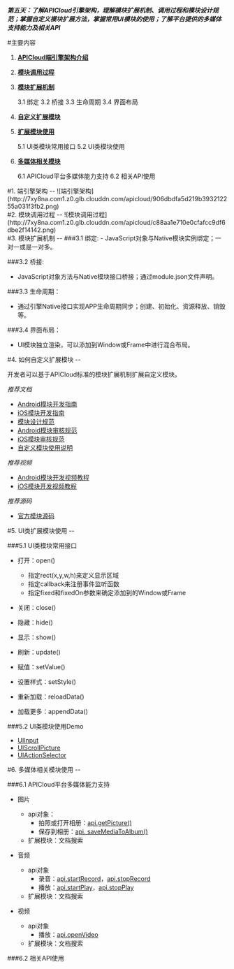 <style>
</style>

***第五天：了解APICloud引擎架构，理解模块扩展机制、调用过程和模块设计规范；掌握自定义模块扩展方法，掌握常用UI模块的使用；了解平台提供的多媒体支持能力及相关API***

#主要内容

1. **[APICloud端引擎架构介绍](#P1)**
2. **[模块调用过程](#P2)**
3. **[模块扩展机制](#P3)**

	3.1 绑定
	3.2 桥接
	3.3 生命周期
	3.4 界面布局
	
4. **[自定义扩展模块](P4)**
5. **[扩展模块使用](P5)**

	5.1 UI类模块常用接口
	5.2 UI类模块使用
	
6. **[多媒体相关模块](P6)**

	6.1 APICloud平台多媒体能力支持
	6.2 相关API使用

<div id=P1></div>
#1. 端引擎架构
--
![端引擎架构](http://7xy8na.com1.z0.glb.clouddn.com/apicloud/906dbdfa5d219b393212255a031f3fb2.png)

<div id=P2></div>
#2. 模块调用过程
--
![模块调用过程](http://7xy8na.com1.z0.glb.clouddn.com/apicloud/c88aa1e710e0cfafcc9df6dbe2f14142.png)

<div id=P3></div>
#3. 模块扩展机制
--
###3.1 绑定: 
- JavaScript对象与Native模块实例绑定；一对一或是一对多。

###3.2 桥接:
- JavaScript对象方法与Native模块接口桥接；通过module.json文件声明。

###3.3 生命周期：
- 通过引擎Native接口实现APP生命周期同步；创建、初始化、资源释放、销毁等。

###3.4 界面布局：
- UI模块独立渲染，可以添加到Window或Frame中进行混合布局。

<div id=P4></div>
#4. 如何自定义扩展模块
--

开发者可以基于APICloud标准的模块扩展机制扩展自定义模块。

*推荐文档*

- [Android模块开发指南](http://docs.apicloud.com/Dev-Guide/module-dev-guide-for-android)
- [iOS模块开发指南](http://docs.apicloud.com/Dev-Guide/module-dev-guide-for-ios)
- [模块设计规范](http://docs.apicloud.com/APICloud/module-dev-standard)
- [Android模块审核规范](http://docs.apicloud.com/APICloud/Module-audit-specification-Android)
- [iOS模块审核规范](http://docs.apicloud.com/APICloud/Module-audit-specification-ios)
- [自定义模块使用说明](http://docs.apicloud.com/APICloud/Upload-custom-module)

*推荐视频*

- [Android模块开发视频教程](http://apicloud.com/video_play?list=8&index=1)
- [iOS模块开发视频教程](http://apicloud.com/video_play?list=6&index=1)

*推荐源码*

- [官方模块源码](http://apicloud.com/source_code)

<div id=P5></div>
#5. UI类扩展模块使用
--

###5.1 UI类模块常用接口
- 打开：open()
	+ 指定rect(x,y,w,h)来定义显示区域
	+ 指定callback来注册事件监听函数
	+ 指定fixed和fixedOn参数来确定添加到的Window或Frame
	
- 关闭：close()
- 隐藏：hide()
- 显示：show()
- 刷新：update()
- 赋值：setValue()
- 设置样式：setStyle()
- 重新加载：reloadData()
- 加载更多：appendData()

###5.2 UI类模块使用Demo

- [UIInput](http://docs.apicloud.com/Client-API/UI-Layout/UIInput)
- [UIScrollPicture](http://docs.apicloud.com/Client-API/UI-Layout/UIScrollPicture)
- [UIActionSelector](http://docs.apicloud.com/Client-API/UI-Layout/UIActionSelector)

<div id=P6></div>
#6. 多媒体相关模块使用
--

###6.1 APICloud平台多媒体能力支持

- 图片
	+ api对象：
		+ 拍照或打开相册：[api.getPicture()](http://docs.apicloud.com/Client-API/api#20)
		+ 保存到相册：[api. saveMediaToAlbum()](http://docs.apicloud.com/Client-API/api#81)
	+ 扩展模块：文档搜索

- 音频
	+ api对象
		+ 录音：[api.startRecord](http://docs.apicloud.com/Client-API/api#54)，[api.stopRecord](http://docs.apicloud.com/Client-API/api#58)
		+ 播放：[api.startPlay](http://docs.apicloud.com/Client-API/api#53)，[api.stopPlay](http://docs.apicloud.com/Client-API/api#57)
	+ 扩展模块：文档搜索
	
- 视频
 	+ api对象
 		+ 播放：[api.openVideo](http://docs.apicloud.com/Client-API/api#62)
 	+ 扩展模块：文档搜索

###6.2 相关API使用
